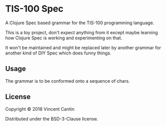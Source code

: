 # TIS-100 Spec

A Clojure Spec based grammar for the TIS-100 programming language.

This is a toy project, don't expect anything from it except maybe learning how Clojure Spec is working and experimenting on that.

It won't be maintained and might be replaced later by another grammar for another kind of DIY Spec which does funny things.

## Usage

The grammar is to be conformed onto a sequence of chars.

## License

Copyright © 2018 Vincent Cantin

Distributed under the BSD-3-Clause license.
